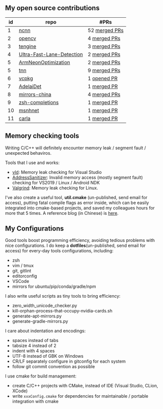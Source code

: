## My open source contributions

| id | repo | #PRs |
| --- | ---------- | ---------- |
| 1 | [ncnn](https://github.com/tencent/ncnn) | 52 [merged PRs](https://github.com/tencent/ncnn/pulls?q=is%3Apr+author%3Azchrissirhcz+is%3Amerged) |
| 2 | [opencv](https://github.com/opencv/opencv) | 4 [merged PRs](https://github.com/opencv/opencv/pulls?q=is%3Apr+author%3Azchrissirhcz+is%3Amerged) |
| 3 | [tengine](https://github.com/oaid/tengine) | 3 [merged PRs](https://github.com/oaid/tengine/pulls?q=is%3Apr+author%3Azchrissirhcz+is%3Amerged) |
| 4 | [Ultra-Fast-Lane-Detection](https://github.com/cfzd/Ultra-Fast-Lane-Detection) | 2 [merged PRs](https://github.com/cfzd/Ultra-Fast-Lane-Detection/pulls?q=is%3Apr+author%3Azchrissirhcz+is%3Amerged) |
| 5 | [ArmNeonOptimization](https://github.com/Ldpe2G/ArmNeonOptimization) | 2 [merged PRs](https://github.com/Ldpe2G/ArmNeonOptimization/pulls?q=is%3Apr+author%3Azchrissirhcz+is%3Amerged) |
| 5 | [tnn](https://github.com/tencent/tnn) | 9 [merged PRs](https://github.com/tencent/tnn/pulls?q=is%3Apr+author%3Azchrissirhcz+is%3Amerged) |
| 6 | [vcpkg](https://github.com/microsoft/vcpkg) | 1 [opened PR](https://github.com/microsoft/vcpkg/pulls?q=is%3Apr+author%3Azchrissirhcz) |
| 7 | [AdelaiDet](https://github.com/aim-uofa/AdelaiDet) | 1 [merged PR](https://github.com/aim-uofa/adelaidet/pulls?q=is%3Apr+author%3Azchrissirhcz+is%3Amerged) |
| 8 | [mirrors-china](https://github.com/vra/mirrors-china) | 4 [merged PRs](https://github.com/vra/mirrors-china/pulls?q=is%3Apr+author%3Azchrissirhcz+is%3Amerged) |
| 9 | [zsh-completions](https://github.com/zsh-users/zsh-completions) | 1 [merged PR](https://github.com/zsh-users/zsh-completions/pulls?q=is%3Apr+author%3Azchrissirhcz+is%3Amerged) |
| 10 | [msnhnet](https://github.com/msnh2012/Msnhnet) | 1 [merged PR](https://github.com/msnh2012/Msnhnet/pulls?q=is%3Apr+author%3Azchrissirhcz+is%3Amerged) |
| 11 | [carla](https://github.com/carla-simulator/carla) | 1 [merged PR](https://github.com/carla-simulator/carla/pulls?q=is%3Apr+author%3Azchrissirhcz+is%3Amerged) |


## Memory checking tools

Writing C/C++ will definitely encounter memory leak / segment fault / unexpected behaviros.

Tools that I use and works:
- [vld](https://github.com/oneiric/vld/): Memory leak checking for Visual Studio
- [AddressSanitizer](https://github.com/google/sanitizers): Invalid memory access (mostly segment fault) checking for VS2019 / Linux / Android NDK
- [Valgrind](http://valgrind.org/): Memory leak checking for Linux.

I've also create a useful tool, **util.cmake** (un-published, send email for access), putting fatal compile flags as error inside, which can be easily integrated into cmake-based projects, and saved my colleagues hours for more that 5 times. A reference blog (in Chinese) is [here](https://www.cnblogs.com/zjutzz/p/10802138.html).

## My Configurations

Good tools boost programming efficiency, avoiding tedious problems with nice configurations. I do keep a **dotfiles**(un-published, send email for access) for every-day tools configurations, including:
- zsh
- vim / tmux
- git, gitlint
- editorconfig
- VSCode
- mirrors for ubuntu/pip/conda/gradle/npm

I also write useful scripts as tiny tools to bring efficiency:
- zero_width_unicode_checker.py
- kill-orphan-process-that-occupy-nvidia-cards.sh
- generate-apt-mirrors.py
- generate-gradle-mirrors.py

I care about indentation and encodings:
- spaces instead of tabs
- tabsize 4 instead of 2
- indent with 4 spaces
- UTF-8 instead of GBK on Windows
- CR/LF separately configure in gitconfig for each system
- follow git commit convention as possible

I use cmake for build management:
- create C/C++ projects with CMake, instead of IDE (Visual Studio, CLion, XCode)
- write `xxxConfig.cmake` for dependencies for maintainable / portable integration with cmake

